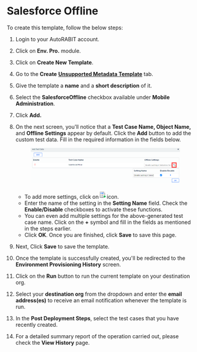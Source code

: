 # Salesforce Offline

To create this template, follow the below steps:

1. Login to your AutoRABIT account.
2. Click on **Env. Pro.** module.
3. Click on **Create New Template**.
4. Go to the **Create** [**Unsupported Metadata Template**](../) tab.
5. Give the template a **name** and a **short description** of it.
6. Select the **SalesforceOffline** checkbox available under **Mobile Administration**.
7. Click **Add.**
8.  On the next screen, you'll notice that a **Test Case Name, Object Name,** and **Offline Settings** appear by default. Click the **Add** button to add the custom test data. Fill in the required information in the fields below.

    <figure><img src="../../../../../../.gitbook/assets/image (89).png" alt=""><figcaption></figcaption></figure>

    * To add more settings, click on![](<../../../../../../.gitbook/assets/image (90).png>)icon.
    * Enter the name of the setting in the **Setting Name** field. Check the **Enable/Disable** checkboxes to activate these functions.
    * You can even add multiple settings for the above-generated test case name. Click on the **+** symbol and fill in the fields as mentioned in the steps earlier.&#x20;
    * Click **OK**. Once you are finished, click **Save** to save this page.
9. Next, Click **Save** to save the template.
10. Once the template is successfully created, you'll be redirected to the **Environment Provisioning History** screen.
11. Click on the **Run** button to run the current template on your destination org.
12. Select your **destination org** from the dropdown and enter the **email address(es)** to receive an email notification whenever the template is run.
13. In the **Post Deployment Steps**, select the test cases that you have recently created.&#x20;
14. For a detailed summary report of the operation carried out, please check the **View History** page.
